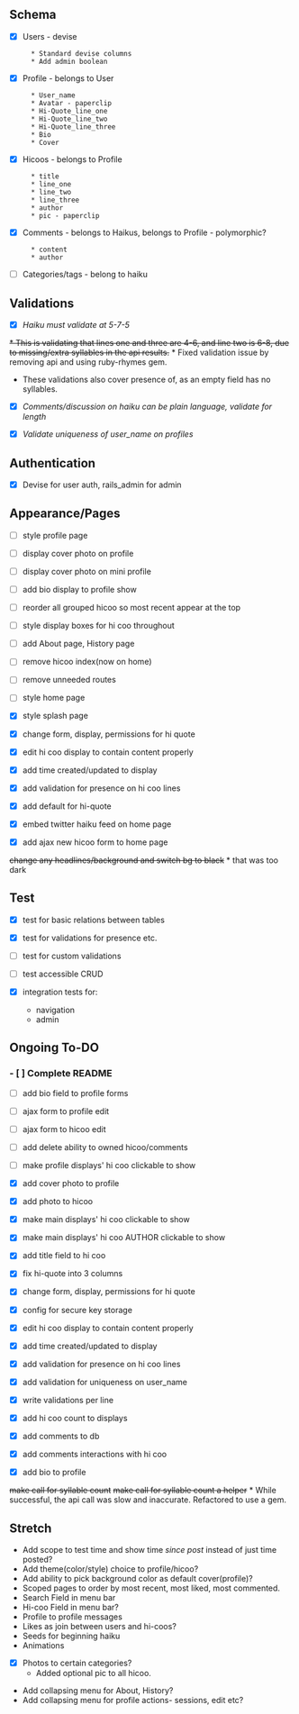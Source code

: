 ## Schema

- [x] Users - devise

        * Standard devise columns
        * Add admin boolean

- [x] Profile - belongs to User

        * User_name
        * Avatar - paperclip
        * Hi-Quote_line_one
        * Hi-Quote_line_two
        * Hi-Quote_line_three
        * Bio
        * Cover

- [x] Hicoos - belongs to Profile

        * title
        * line_one
        * line_two
        * line_three
        * author
        * pic - paperclip

- [x] Comments - belongs to Haikus, belongs to Profile - polymorphic?

        * content
        * author

- [ ] Categories/tags - belong to haiku


## Validations

- [x]  _Haiku must validate at 5-7-5_

  ~~* This is validating that lines one and three are 4-6, and line two is 6-8, due to missing/extra syllables in the api results.~~ * Fixed validation issue by removing api and using ruby-rhymes gem.

  * These validations also cover presence of, as an empty field has no syllables.

- [x]  _Comments/discussion on haiku can be plain language, validate for length_

- [x] _Validate uniqueness of user_name on profiles_

## Authentication

- [x]  Devise for user auth, rails_admin for admin


## Appearance/Pages

- [ ] style profile page

- [ ] display cover photo on profile

- [ ] display cover photo on mini profile

- [ ] add bio display to profile show

- [ ] reorder all grouped hicoo so most recent appear at the top

- [ ] style display boxes for hi coo throughout

- [ ] add About page, History page

- [ ] remove hicoo index(now on home)

- [ ] remove unneeded routes

- [ ] style home page

- [x] style splash page

- [x] change form, display, permissions for hi quote

- [x] edit hi coo display to contain content properly

- [x] add time created/updated to display

- [x] add validation for presence on hi coo lines

- [x] add default for hi-quote

- [x] embed twitter haiku feed on home page

- [x] add ajax new hicoo form to home page

~~change any headlines/background and switch bg to black~~
    * that was too dark

## Test

- [x] test for basic relations between tables

- [x] test for validations for presence etc.

- [ ] test for custom validations

- [ ] test accessible CRUD

- [x] integration tests for:
    * navigation
    * admin



## Ongoing To-DO

### - [ ] Complete README 

- [ ] add bio field to profile forms

- [ ] ajax form to profile edit

- [ ] ajax form to hicoo edit

- [ ] add delete ability to owned hicoo/comments

- [ ] make profile displays' hi coo clickable to show

- [x] add cover photo to profile

- [x] add photo to hicoo

- [x] make main displays' hi coo clickable to show

- [x] make main displays' hi coo AUTHOR clickable to show

- [x] add title field to hi coo

- [x] fix hi-quote into 3 columns

- [x] change form, display, permissions for hi quote

- [x] config for secure key storage

- [x] edit hi coo display to contain content properly

- [x] add time created/updated to display

- [x] add validation for presence on hi coo lines

- [x] add validation for uniqueness on user_name

- [x] write validations per line

- [x] add hi coo count to displays

- [x] add comments to db

- [x] add comments interactions with hi coo

- [x] add bio to profile

~~make call for syllable count~~
~~make call for syllable count a helper~~
    * While successful, the api call was slow and inaccurate. Refactored to use a gem.


## Stretch

  * Add scope to test time and show time _since post_ instead of just time posted?
  * Add theme(color/style) choice to profile/hicoo?
  * Add ability to pick background color as default cover(profile)?
  * Scoped pages to order by most recent, most liked, most commented.
  * Search Field in menu bar
  * Hi-coo Field in menu bar?
  * Profile to profile messages
  * Likes as join between users and hi-coos?
  * Seeds for beginning haiku
  * Animations
  - [x] Photos to certain categories?
      * Added optional pic to all hicoo.

  * Add collapsing menu for About, History?
  * Add collapsing menu for profile actions- sessions, edit etc?

<!-- ## Current notes:

How do I deploy with database and my admin? Research heroku.

How can I make things update instantly one I've gone live? I'm assuming some sort of ajax refresh call, and moving the home hicoo into a partial to call it on.

  On that note- research updating on heroku after deployment. Do I need to delete and re-do? If anyone is using the app, that would be a problem. Should I version the app like an api??

How can I make chosen variables like profile cover, themes, translate to styles? Do I have to use inline, or can I use sass/scss?
    How should I let users choose those variables to begin with?

How the hell does twitter do the pop-up that just opaques the background instead of going to another page?

Can I find a way to let users choose from a select number of fonts? Themes as a background to the hicoos?

How do I connect the users for follow or like? Follow being profile to profile, 'like' being a relationship between profile and NOT OWNED hicoo..
  So the dot notation would break down. I have to add a step between?




-->

<!-- None of the below is useful for this app. It is only here for possible later reference.


* Words api endpoint:

https://wordsapiv1.p.mashape.com/words/{word}/syllables

* Example call:
https://wordsapiv1.p.mashape.com/words/incredible/syllables,
  headers:{
    "X-Mashape-Key" => "KEYHERE",
    "Accept" => "application/json"
  } -->

<!-- Api call for syllable count example. Refactored to use ruby_rhymes gem instead, but keeping a note of it here in case it is useful later.
  # count = 0
  # all_words = line_two.split(' ')
  # all_words.each do |word|
  #   to_add = (JSON.parse(RestClient.get("https://wordsapiv1.p.mashape.com/words/#{word}/syllables", headers={
  #     "X-Mashape-Key" => ENV["X-Mashape-Key"],
  #     "Accept" => "application/json"
  #     }))['syllables']['count']).to_i
  #     puts word
  #     puts to_add
  #     if to_add == 0
  #       count += 1
  #     end
  #     count += to_add
  # end
  # if (count < 6) || (count > 8) -->
